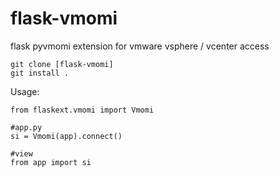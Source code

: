 # flask-vmomi
flask pyvmomi extension for vmware vsphere / vcenter access

    git clone [flask-vmomi]
    git install .

Usage:

    from flaskext.vmomi import Vmomi
    
    #app.py
    si = Vmomi(app).connect()

    #view
    from app import si
